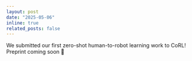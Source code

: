 ```yaml
---
layout: post
date: "2025-05-06"
inline: true
related_posts: false
---
```


We submitted our first zero-shot human-to-robot learning work to CoRL! Preprint coming soon 📝
